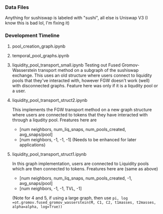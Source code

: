 ### Data Files

Anything for sushiswap is labeled with "sushi", all else is Uniswap V3 (I know this is bad lol, I'm fixing it)

### Development Timeline

1. pool_creation_graph.ipynb

2. temporal_pool_graphs.ipynb

3. liquidity_pool_transport_small.ipynb
   Testing out Fused Gromov-Wasserstein transport method on a subgraph of the sushiswap exchange.
   This uses an old structure where users connect to liquidity pools that they've interacted with, however FGW doesn't work (well) with disconnected graphs.
   Feature here was only if it is a liqudity pool or a user.

4. liquidity_pool_transport_struct2.ipynb

   This implements the FGW transport method on a new graph structure where users are connected to tokens that they have interacted with through a liqudity pool.
   Freatures here are

   - \[num neighbors, num_liq_snaps, num_pools_created, avg_snaps/pool\]
   - \[num neighbors, -1, -1, -1\]
     (Needs to be enhanced for later applications)

5. liquidity_pool_transport_struct1.ipynb

   In this graph implementation, users are connected to Liquidity pools which are then connected to tokens.
   Freatures here are (same as above)

   - \[num neighbors, num_liq_snaps, num_pools_created, -1, avg_snaps/pool\]
   - \[num neighbors, -1, -1, TVL, -1\]

   (Note for 4 and 5, if using a large graph, then use
   `pi, log =ot.gromov.fused_gromov_wasserstein(M, C1, C2, t1masses, t2masses, alpha=alpha, log=True))`
